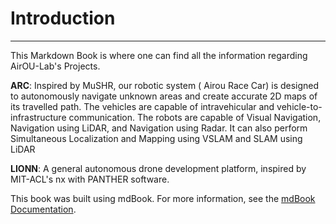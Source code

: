 # Introduction
---
This Markdown Book is where one can find all the information regarding AirOU-Lab's Projects.

**ARC**: Inspired by MuSHR, our robotic system ( Airou Race Car) is designed to autonomously navigate unknown areas and create accurate 2D maps of its travelled path. The vehicles are capable of intravehicular and vehicle-to-infrastructure communication. The robots are capable of Visual Navigation, Navigation using LiDAR, and Navigation using Radar.  It can also perform Simultaneous Localization and Mapping using VSLAM and SLAM using LiDAR

**LIONN**: A general autonomous drone development platform, inspired by MIT-ACL's nx with PANTHER software.

 This book was built using mdBook. For more information, see the [mdBook Documentation](https://rust-lang.github.io/mdBook/index.html).
